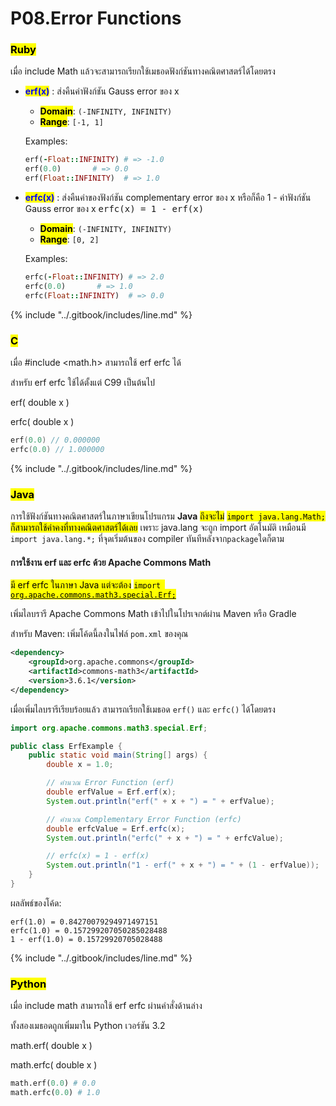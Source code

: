 # P08.Error Functions

### <mark style="color:$danger;">Ruby</mark>

เมื่อ include Math แล้วจะสามารถเรียกใช้เมธอดฟังก์ชันทางคณิตศาสตร์ได้โดยตรง

*   <mark style="color:blue;">**erf(x)**</mark> : ส่งคืนค่าฟังก์ชัน Gauss error ของ x

    * <mark style="color:$success;">**Domain**</mark>:  `(-INFINITY, INFINITY)`
    * <mark style="color:$warning;">**Range**</mark>:  `[-1, 1]`&#x20;

    Examples:

    ```ruby
    erf(-Float::INFINITY) # => -1.0
    erf(0.0)       # => 0.0
    erf(Float::INFINITY)  # => 1.0
    ```
*   <mark style="color:blue;">**erfc(x)**</mark> : ส่งคืนค่าของฟังก์ชัน complementary error ของ x หรือก็คือ 1 - ค่าฟังก์ชัน Gauss error ของ x                                                        <kbd>erfc(x) = 1 - erf(x)</kbd>&#x20;

    * <mark style="color:$success;">**Domain**</mark>:  `(-INFINITY, INFINITY)`&#x20;
    * <mark style="color:$warning;">**Range**</mark>:  `[0, 2]`&#x20;

    Examples:

    ```ruby
    erfc(-Float::INFINITY) # => 2.0
    erfc(0.0)       # => 1.0
    erfc(Float::INFINITY)  # => 0.0
    ```

{% include "../.gitbook/includes/line.md" %}

### <mark style="color:$danger;">C</mark>

เมื่อ #include \<math.h> สามารถใช้ erf erfc ได้

สำหรับ erf erfc ใช้ได้ตั้งแต่ C99 เป็นต้นไป

erf( double x )

erfc( double x )

```c
erf(0.0) // 0.000000
erfc(0.0) // 1.000000
```

{% include "../.gitbook/includes/line.md" %}

### <mark style="color:$danger;">Java</mark>

การใช้ฟังก์ชันทางคณิตศาสตร์ในภาษาเขียนโปรแกรม **Java** <mark style="color:$info;">ถึงจะไม่</mark> <mark style="color:$info;"></mark><mark style="color:$info;">`import java.lang.Math;`</mark> <mark style="color:$info;"></mark><mark style="color:$info;">ก็สามารถใช้ค่าคงที่ทางคณิตศาสตร์ได้เลย</mark> เพราะ java.lang จะถูก import อัตโนมัติ เหมือนมี `import java.lang.*;` ที่จุดเริ่มต้นของ compiler ทันทีหลังจาก`package`ใดก็ตาม

#### การใช้งาน erf และ erfc ด้วย Apache Commons Math

[<mark style="color:$info;">มี erf erfc ในภาษา Java แต่จะต้อง</mark> <mark style="color:$info;"></mark><mark style="color:$info;">`import org.apache.commons.math3.special.Erf;`</mark>](https://central.sonatype.com/artifact/org.apache.commons/commons-math3?smo=true)

เพิ่มไลบรารี Apache Commons Math เข้าไปในโปรเจกต์ผ่าน Maven หรือ Gradle

สำหรับ Maven: เพิ่มโค้ดนี้ลงในไฟล์ `pom.xml` ของคุณ

```xml
<dependency>
    <groupId>org.apache.commons</groupId>
    <artifactId>commons-math3</artifactId>
    <version>3.6.1</version>
</dependency>
```

เมื่อเพิ่มไลบรารีเรียบร้อยแล้ว สามารถเรียกใช้เมธอด `erf()` และ `erfc()` ได้โดยตรง

```java
import org.apache.commons.math3.special.Erf;

public class ErfExample {
    public static void main(String[] args) {
        double x = 1.0;

        // คำนวณ Error Function (erf)
        double erfValue = Erf.erf(x);
        System.out.println("erf(" + x + ") = " + erfValue);

        // คำนวณ Complementary Error Function (erfc)
        double erfcValue = Erf.erfc(x);
        System.out.println("erfc(" + x + ") = " + erfcValue);

        // erfc(x) = 1 - erf(x)
        System.out.println("1 - erf(" + x + ") = " + (1 - erfValue));
    }
}
```

ผลลัพธ์ของโค้ด:

```
erf(1.0) = 0.84270079294971497151
erfc(1.0) = 0.157299207050285028488
1 - erf(1.0) = 0.15729920705028488
```

{% include "../.gitbook/includes/line.md" %}

### <mark style="color:$danger;">Python</mark>

เมื่อ include math สามารถใช้ erf erfc ผ่านคำสั่งด้านล่าง

ทั้งสองเมธอดถูกเพิ่มมาใน Python เวอร์ชัน 3.2

math.erf( double x )

math.erfc( double x )

```python
math.erf(0.0) # 0.0
math.erfc(0.0) # 1.0
```

